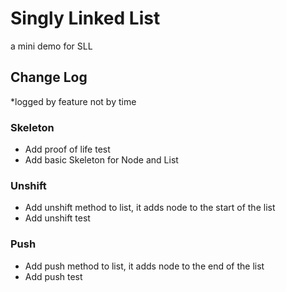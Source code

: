 # Singly Linked List

a mini demo for SLL

## Change Log

*logged by feature not by time

### Skeleton

- Add proof of life test
- Add basic Skeleton for Node and List

### Unshift

- Add unshift method to list, it adds node to the start of the list
- Add unshift test

### Push

- Add push method to list, it adds node to the end of the list
- Add push test
